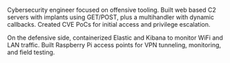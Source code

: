 
Cybersecurity engineer focused on offensive tooling. Built web based C2 servers with implants using GET/POST, plus a multihandler with dynamic callbacks. Created CVE PoCs for initial access and privilege escalation.

On the defensive side, containerized Elastic and Kibana to monitor WiFi and LAN traffic. Built Raspberry Pi access points for VPN tunneling, monitoring, and field testing.

